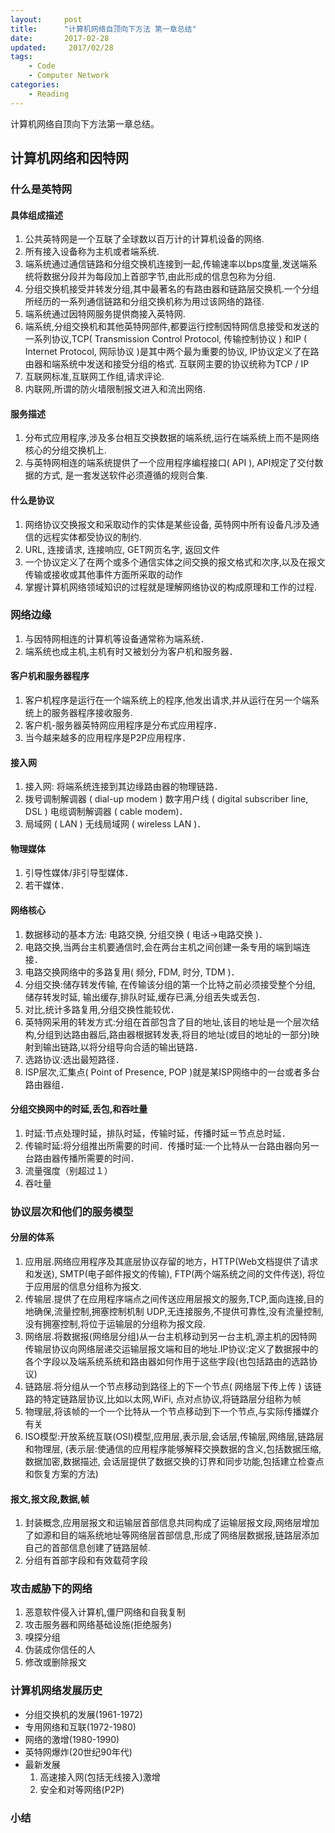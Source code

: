 ```yaml
---
layout:     post
title:      "计算机网络自顶向下方法 第一章总结"
date:       2017-02-28
updated:     2017/02/28
tags:
    - Code
    - Computer Network
categories:
    - Reading
---
```


计算机网络自顶向下方法第一章总结。

## 计算机网络和因特网

### 什么是英特网

#### 具体组成描述

1. 公共英特网是一个互联了全球数以百万计的计算机设备的网络.
2. 所有接入设备称为主机或者端系统.
3. 端系统通过通信链路和分组交换机连接到一起,传输速率以bps度量,发送端系统将数据分段并为每段加上首部字节,由此形成的信息包称为分组.
4. 分组交换机接受并转发分组,其中最著名的有路由器和链路层交换机.一个分组所经历的一系列通信链路和分组交换机称为用过该网络的路径.
5. 端系统通过因特网服务提供商接入英特网.
6. 端系统,分组交换机和其他英特网部件,都要运行控制因特网信息接受和发送的一系列协议,TCP( Transmission Control Protocol, 传输控制协议 ) 和IP ( Internet Protocol, 网际协议 )是其中两个最为重要的协议, IP协议定义了在路由器和端系统中发送和接受分组的格式. 互联网主要的协议统称为TCP / IP 
7. 互联网标准,互联网工作组,请求评论.
8. 内联网,所谓的防火墙限制报文进入和流出网络.

#### 服务描述

1. 分布式应用程序,涉及多台相互交换数据的端系统,运行在端系统上而不是网络核心的分组交换机上.
2. 与英特网相连的端系统提供了一个应用程序编程接口( API ), API规定了交付数据的方式, 是一套发送软件必须遵循的规则合集.

#### 什么是协议

1. 网络协议交换报文和采取动作的实体是某些设备, 英特网中所有设备凡涉及通信的远程实体都受协议的制约.
2. URL, 连接请求, 连接响应, GET网页名字, 返回文件
3. 一个协议定义了在两个或多个通信实体之间交换的报文格式和次序,以及在报文传输或接收或其他事件方面所采取的动作
4. 掌握计算机网络领域知识的过程就是理解网络协议的构成原理和工作的过程.

### 网络边缘

1. 与因特网相连的计算机等设备通常称为端系统．
2. 端系统也成主机,主机有时又被划分为客户机和服务器．

#### 客户机和服务器程序

1. 客户机程序是运行在一个端系统上的程序,他发出请求,并从运行在另一个端系统上的服务器程序接收服务.
2. 客户机-服务器英特网应用程序是分布式应用程序．
3. 当今越来越多的应用程序是P2P应用程序．

#### 接入网

1. 接入网: 将端系统连接到其边缘路由器的物理链路．
2. 拨号调制解调器 ( dial-up modem ) 数字用户线 ( digital subscriber line, DSL ) 电缆调制解调器 ( cable modem)．
3. 局域网 ( LAN ) 无线局域网 ( wireless LAN )．

#### 物理媒体

1. 引导性媒体/非引导型媒体．
2. 若干媒体．

#### 网络核心

1. 数据移动的基本方法: 电路交换, 分组交换 ( 电话->电路交换 )．
2. 电路交换,当两台主机要通信时,会在两台主机之间创建一条专用的端到端连接．
3. 电路交换网络中的多路复用(  频分, FDM, 时分, TDM )．
4. 分组交换:储存转发传输, 在传输该分组的第一个比特之前必须接受整个分组, 储存转发时延, 输出缓存,排队时延,缓存已满,分组丢失或丢包．
5. 对比,统计多路复用,分组交换性能较优．
6. 英特网采用的转发方式:分组在首部包含了目的地址,该目的地址是一个层次结构,分组到达路由器后,路由器根据转发表,将目的地址(或目的地址的一部分)映射到输出链路,以将分组导向合适的输出链路．
7. 选路协议:选出最短路径．
8. ISP层次,汇集点( Point of Presence, POP )就是某ISP网络中的一台或者多台路由器组．

#### 分组交换网中的时延,丢包,和吞吐量

1. 时延:节点处理时延，排队时延，传输时延，传播时延＝节点总时延．
2. 传输时延:将分组推出所需要的时间．传播时延:一个比特从一台路由器向另一台路由器传播所需要的时间．
3. 流量强度（别超过１）
4. 吞吐量

### 协议层次和他们的服务模型

#### 分层的体系

1. 应用层.网络应用程序及其底层协议存留的地方，HTTP(Web文档提供了请求和发送), SMTP(电子邮件报文的传输), FTP(两个端系统之间的文件传送), 将位于应用层的信息分组称为报文.
2. 传输层.提供了在应用程序端点之间传送应用层报文的服务,TCP,面向连接,目的地确保,流量控制,拥塞控制机制 UDP,无连接服务,不提供可靠性,没有流量控制,没有拥塞控制,将位于运输层的分组称为报文段.
3. 网络层.将数据报(网络层分组)从一台主机移动到另一台主机,源主机的因特网传输层协议向网络层递交运输层报文端和目的地址.IP协议:定义了数据报中的各个字段以及端系统系统和路由器如何作用于这些字段(也包括路由的选路协议)
4. 链路层.将分组从一个节点移动到路径上的下一个节点(  网络层下传上传 ) 该链路的特定链路层协议,比如以太网,WiFi, 点对点协议,将链路层分组称为帧
5. 物理层,将该帧的一个一个比特从一个节点移动到下一个节点,与实际传播媒介有关
6. ISO模型:开放系统互联(OSI)模型,应用层,表示层,会话层,传输层,网络层,链路层和物理层, (表示层:使通信的应用程序能够解释交换数据的含义,包括数据压缩,数据加密,数据描述, 会话层提供了数据交换的订界和同步功能,包括建立检查点和恢复方案的方法)

#### 报文,报文段,数据,帧

1. 封装概念,应用层报文和运输层首部信息共同构成了运输层报文段,网络层增加了如源和目的端系统地址等网络层首部信息,形成了网络层数据报,链路层添加自己的首部信息创建了链路层帧.
2. 分组有首部字段和有效载荷字段

### 攻击威胁下的网络

1. 恶意软件侵入计算机,僵尸网络和自我复制
2. 攻击服务器和网络基础设施(拒绝服务)
3. 嗅探分组
4. 伪装成你信任的人
5. 修改或删除报文

### 计算机网络发展历史

+ 分组交换机的发展(1961-1972)
+ 专用网络和互联(1972-1980)
+ 网络的激增(1980-1990)
+ 英特网爆炸(20世纪90年代)
+ 最新发展
    1. 高速接入网(包括无线接入)激增
    2. 安全和对等网络(P2P)

### 小结


